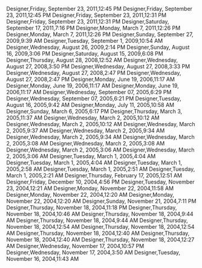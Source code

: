 ﻿Designer,Friday, September 23, 2011,12:45 PMDesigner,Friday, September 23, 2011,12:45 PMDesigner,Friday, September 23, 2011,12:31 PMDesigner,Friday, September 23, 2011,12:31 PMDesigner,Saturday, September 17, 2011,7:16 PMDesigner,Monday, March 7, 2011,12:26 PMDesigner,Monday, March 7, 2011,12:26 PMDesigner,Sunday, September 27, 2009,9:39 AMDesigner,Tuesday, September 1, 2009,10:54 AMDesigner,Wednesday, August 26, 2009,2:14 PMDesigner,Sunday, August 16, 2009,3:06 PMDesigner,Saturday, August 15, 2009,6:08 PMDesigner,Thursday, August 28, 2008,12:52 AMDesigner,Wednesday, August 27, 2008,3:50 PMDesigner,Wednesday, August 27, 2008,3:33 PMDesigner,Wednesday, August 27, 2008,2:47 PMDesigner,Wednesday, August 27, 2008,2:47 PMDesigner,Monday, June 19, 2006,11:17 AMDesigner,Monday, June 19, 2006,11:17 AMDesigner,Monday, June 19, 2006,11:17 AMDesigner,Wednesday, September 07, 2005,6:29 PMDesigner,Wednesday, September 07, 2005,6:21 PMDesigner,Tuesday, August 16, 2005,9:42 AMDesigner,Monday, July 11, 2005,10:58 AMDesigner,Sunday, March 6, 2005,6:17 PMDesigner,Thursday, March 3, 2005,11:37 AMDesigner,Wednesday, March 2, 2005,10:12 AMDesigner,Wednesday, March 2, 2005,10:12 AMDesigner,Wednesday, March 2, 2005,9:37 AMDesigner,Wednesday, March 2, 2005,9:34 AMDesigner,Wednesday, March 2, 2005,9:34 AMDesigner,Wednesday, March 2, 2005,3:08 AMDesigner,Wednesday, March 2, 2005,3:08 AMDesigner,Wednesday, March 2, 2005,3:06 AMDesigner,Wednesday, March 2, 2005,3:06 AMDesigner,Tuesday, March 1, 2005,4:04 AMDesigner,Tuesday, March 1, 2005,4:04 AMDesigner,Tuesday, March 1, 2005,2:58 AMDesigner,Tuesday, March 1, 2005,2:51 AMDesigner,Tuesday, March 1, 2005,2:21 AMDesigner,Thursday, February 17, 2005,12:51 AMDesigner,Friday, December 10, 2004,4:56 PMDesigner,Tuesday, November 23, 2004,12:21 AMDesigner,Monday, November 22, 2004,11:58 AMDesigner,Monday, November 22, 2004,12:20 AMDesigner,Monday, November 22, 2004,12:20 AMDesigner,Sunday, November 21, 2004,7:11 PMDesigner,Thursday, November 18, 2004,11:18 PMDesigner,Thursday, November 18, 2004,10:46 AMDesigner,Thursday, November 18, 2004,9:44 AMDesigner,Thursday, November 18, 2004,9:44 AMDesigner,Thursday, November 18, 2004,12:54 AMDesigner,Thursday, November 18, 2004,12:54 AMDesigner,Thursday, November 18, 2004,12:40 AMDesigner,Thursday, November 18, 2004,12:40 AMDesigner,Thursday, November 18, 2004,12:27 AMDesigner,Wednesday, November 17, 2004,10:57 PMDesigner,Wednesday, November 17, 2004,3:50 AMDesigner,Tuesday, November 16, 2004,11:43 AM